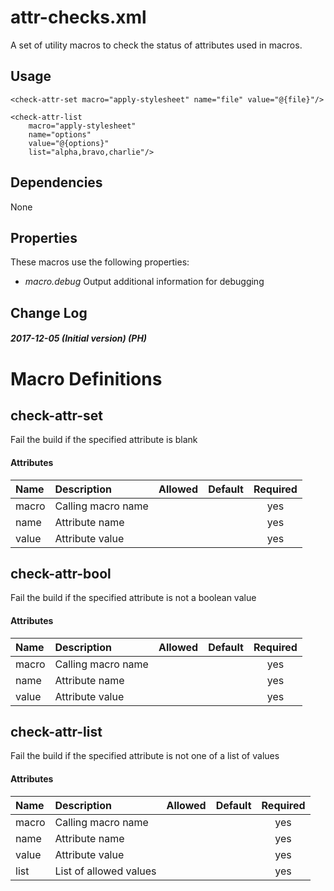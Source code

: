 # attr-checks.xml

A set of utility macros to check the status of attributes used in
macros.

## Usage

    <check-attr-set macro="apply-stylesheet" name="file" value="@{file}"/>

    <check-attr-list
        macro="apply-stylesheet"
        name="options"
        value="@{options}"
        list="alpha,bravo,charlie"/>

## Dependencies

None

## Properties

These macros use the following properties:

  - *macro.debug* Output additional information for debugging

## Change Log

##### 2017-12-05 (Initial version) (PH)

# Macro Definitions

## check-attr-set

Fail the build if the specified attribute is blank

#### Attributes

| Name  | Description        | Allowed | Default | Required |
| :---- | :----------------- | :------ | :-----: | :------: |
| macro | Calling macro name |         |         |   yes    |
| name  | Attribute name     |         |         |   yes    |
| value | Attribute value    |         |         |   yes    |

## check-attr-bool

Fail the build if the specified attribute is not a boolean value

#### Attributes

| Name  | Description        | Allowed | Default | Required |
| :---- | :----------------- | :------ | :-----: | :------: |
| macro | Calling macro name |         |         |   yes    |
| name  | Attribute name     |         |         |   yes    |
| value | Attribute value    |         |         |   yes    |

## check-attr-list

Fail the build if the specified attribute is not one of a list of values

#### Attributes

| Name  | Description            | Allowed | Default | Required |
| :---- | :--------------------- | :------ | :-----: | :------: |
| macro | Calling macro name     |         |         |   yes    |
| name  | Attribute name         |         |         |   yes    |
| value | Attribute value        |         |         |   yes    |
| list  | List of allowed values |         |         |   yes    |
